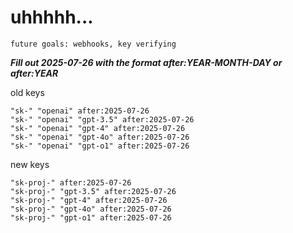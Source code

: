 # uhhhhh...

`future goals: webhooks, key verifying`



***Fill out 2025-07-26 with the format after:YEAR-MONTH-DAY or after:YEAR***

old keys
```
"sk-" "openai" after:2025-07-26
"sk-" "openai" "gpt-3.5" after:2025-07-26
"sk-" "openai" "gpt-4" after:2025-07-26
"sk-" "openai" "gpt-4o" after:2025-07-26
"sk-" "openai" "gpt-o1" after:2025-07-26
```

new keys
```
"sk-proj-" after:2025-07-26
"sk-proj-" "gpt-3.5" after:2025-07-26
"sk-proj-" "gpt-4" after:2025-07-26
"sk-proj-" "gpt-4o" after:2025-07-26
"sk-proj-" "gpt-o1" after:2025-07-26
```
